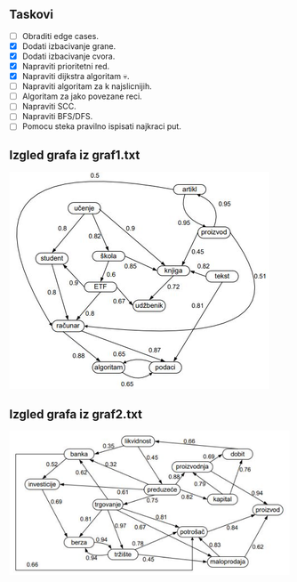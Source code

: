 ## Taskovi
- [ ] Obraditi edge cases.
- [X] Dodati izbacivanje grane.
- [X] Dodati izbacivanje cvora.
- [X] Napraviti prioritetni red.
- [X] Napraviti dijkstra algoritam :skull:.
- [ ] Napraviti algoritam za k najslicnijih.
- [ ] Algoritam za jako povezane reci.
- [ ] Napraviti SCC.
- [ ] Napraviti BFS/DFS.
- [ ] Pomocu steka pravilno ispisati najkraci put.

## Izgled grafa iz graf1.txt
![Slika grafa](G1.JPG)

## Izgled grafa iz graf2.txt
![Slika grafa](G2.JPG)